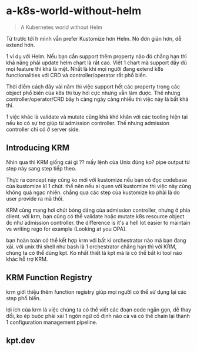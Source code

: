 # a-k8s-world-without-helm

> A Kubernetes world without Helm

Từ trước tới h mình vẫn prefer Kustomize hơn Helm. Nó đơn giản hơn, dễ extend hơn.

1 ví dụ với Helm. Nếu bạn cần support thêm property nào đó chẳng hạn thì khả năng phải update helm chart là rất cao. Viết 1 chart mà support đầy đủ mọi feature thì khá là mệt. Nhất là khi mọi người đang extend k8s functionalities với CRD và controller/operator rất phổ biến.

Thời điểm cách đây vài năm thì việc support hết các property trong các object phổ biến của k8s thì tuy hơi cực nhưng vẫn làm được. Thế nhưng controller/operator/CRD bây h càng ngày càng nhiều thì việc này là bất khả thi.

1 việc khác là validate và mutate cũng khá khó khăn với các tooling hiện tại nếu ko có sự trợ giúp từ admission controller. Thế nhưng admission controller chỉ có ở server side. 

## Introducing KRM

Nhìn qua thì KRM giống cái gì ?? mấy lệnh của Unix đúng ko? pipe output từ step này sang step tiếp theo.

Thực ra concept này cũng ko mới với kustomize nếu bạn có đọc codebase của kustomize kĩ 1 chút. thế nên nếu ai quen với kustomize thì việc này cũng không quá ngạc nhiên. chẳng qua các step của kustomize ko phải là do user provide ra mà thôi.

KRM cũng mang hơi chút bóng dáng của admission controller, nhưng ở phía client. với krm, bạn cũng có thể validate hoặc mutate k8s resource object đc như admission controller. the difference is it's a hell lot easier to maintain vs writing rego for example (Looking at you OPA).

bạn hoàn toàn có thể kết hợp krm với bất kì orchestrator nào mà bạn đang xài. với unix thì shell như bash là 1 orchestrator chẳng hạn thì với KRM, chúng ta có thể dùng kpt. Ko nhất thiết là kpt mà là có thể bất kì tool nào khác hỗ trợ KRM.

## KRM Function Registry

krm giới thiệu thêm function registry giúp mọi người có thể sử dụng lại các step phổ biến.

lợi ích của krm là việc chúng ta có thể viết các đoạn code ngắn gọn, dễ thay đổi, ko ép buộc phải xài 1 ngôn ngữ cố định nào cả và có thể chain lại thành 1 configuration management pipeline.

## kpt.dev
